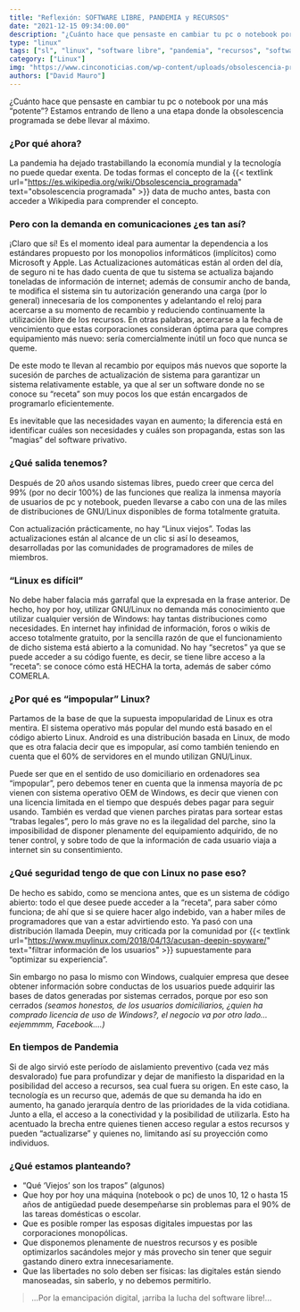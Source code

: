 ```yaml
---
title: "Reflexión: SOFTWARE LIBRE, PANDEMIA y RECURSOS"
date: "2021-12-15 09:34:00.00"
description: "¿Cuánto hace que pensaste en cambiar tu pc o notebook por una más “potente”? Estamos entrando de lleno a una etapa donde la obsolescencia programada se debe llevar al máximo."
type: "linux"
tags: ["sl", "linux", "software libre", "pandemia", "recursos", "software", "libre", "libertad", "reflexion", "entrar"]
category: ["Linux"]
img: "https://www.cinconoticias.com/wp-content/uploads/obsolescencia-programada.jpg"
authors: ["David Mauro"]
---
```


¿Cuánto hace que pensaste en cambiar tu pc o notebook por una más “potente”? Estamos entrando de lleno a una etapa donde la obsolescencia programada se debe llevar al máximo.


### ¿Por qué ahora?

La pandemia ha dejado trastabillando la economía mundial y la tecnología no puede quedar exenta. De todas formas el concepto de la {{< textlink url="https://es.wikipedia.org/wiki/Obsolescencia_programada" text="obsolescencia programada" >}} data de mucho antes, basta con acceder a Wikipedia para comprender el concepto.


### Pero con la demanda en comunicaciones ¿es tan así?

¡Claro que sí! Es el momento ideal para aumentar la dependencia a los estándares propuesto por los monopolios informáticos (implícitos) como Microsoft y Apple. Las Actualizaciones automáticas están al orden del día, de seguro ni te has dado cuenta de que tu sistema se actualiza bajando toneladas de información de internet; además de consumir ancho de banda, te modifica el sistema sin tu autorización generando una carga (por lo general) innecesaria de los componentes y adelantando el reloj para acercarse a su momento de recambio y reduciendo continuamente la utilización libre de los recursos. En otras palabras, acercarse a la fecha de vencimiento que estas corporaciones consideran óptima para que compres equipamiento más nuevo: sería comercialmente inútil un foco que nunca se queme.

De este modo te llevan al recambio por equipos más nuevos que soporte la sucesión de parches de actualización de sistema para garantizar un sistema relativamente estable, ya que al ser un software donde no se conoce su “receta” son muy pocos los que están encargados de programarlo eficientemente.

Es inevitable que las necesidades vayan en aumento; la diferencia está en identificar cuáles son necesidades y cuáles son propaganda, estas son las “magias” del software privativo.


### ¿Qué salida tenemos?

Después de 20 años usando sistemas libres, puedo creer que cerca del 99% (por no decir 100%) de las funciones que realiza la inmensa mayoría de usuarios de pc y notebook, pueden llevarse a cabo con una de las miles de distribuciones de GNU/Linux disponibles de forma totalmente gratuita.

Con actualización prácticamente, no hay “Linux viejos”. Todas las actualizaciones están al alcance de un clic si así lo deseamos, desarrolladas por las comunidades de programadores de miles de miembros.


### “Linux es difícil”

No debe haber falacia más garrafal que la expresada en la frase anterior. De hecho, hoy por hoy, utilizar GNU/Linux no demanda más conocimiento que utilizar cualquier versión de Windows: hay tantas distribuciones como necesidades.
En internet hay infinidad de información, foros o wikis de acceso totalmente gratuito, por la sencilla razón de que el funcionamiento de dicho sistema está abierto a la comunidad. No hay “secretos” ya que se puede acceder a su código fuente, es decir, se tiene libre acceso a la “receta”: se conoce cómo está HECHA la torta, además de saber cómo COMERLA.


### ¿Por qué es “impopular” Linux?

Partamos de la base de que la supuesta impopularidad de Linux es otra mentira. El sistema operativo más popular del mundo está basado en el código abierto Linux. Android es una distribución basada en Linux, de modo que es otra falacia decir que es impopular, así como también teniendo en cuenta que el 60% de servidores en el mundo utilizan GNU/Linux.

Puede ser que en el sentido de uso domiciliario en ordenadores sea “impopular”, pero debemos tener en cuenta que la inmensa mayoría de pc vienen con sistema operativo OEM de Windows, es decir que vienen con una licencia limitada en el tiempo que después debes pagar para seguir usando. También es verdad que vienen parches piratas para sortear estas “trabas legales”, pero lo más grave no es la ilegalidad del parche, sino la imposibilidad de disponer plenamente del equipamiento adquirido, de no tener control, y sobre todo de que la información de cada usuario viaja a internet sin su consentimiento.


### ¿Qué seguridad tengo de que con Linux no pase eso?

De hecho es sabido, como se menciona antes, que es un sistema de código abierto: todo el que desee puede acceder a la “receta”, para saber cómo funciona; de ahí que si se quiere hacer algo indebido, van a haber miles de programadores que van a estar advirtiendo esto. Ya pasó con una distribución llamada Deepin, muy criticada por la comunidad por {{< textlink url="https://www.muylinux.com/2018/04/13/acusan-deepin-spyware/" text="filtrar información de los usuarios" >}} supuestamente para “optimizar su experiencia”.

Sin embargo no pasa lo mismo con Windows, cualquier empresa que desee obtener información sobre conductas de los usuarios puede adquirir las bases de datos generadas por sistemas cerrados, porque por eso son cerrados *(seamos honestos, de los usuarios domiciliarios, ¿quien ha comprado licencia de uso de Windows?, el negocio va por otro lado… eejemmmm, Facebook….)*

### En tiempos de Pandemia

Si de algo sirvió este período de aislamiento preventivo (cada vez más desvalorado) fue para profundizar y dejar de manifiesto la disparidad en la posibilidad del acceso a recursos, sea cual fuera su origen.
En este caso, la tecnología es un recurso que, además de que su demanda ha ido en aumento, ha ganado jerarquía dentro de las prioridades de la vida cotidiana. Junto a ella, el acceso a la conectividad y la posibilidad de utilizarla. Esto ha acentuado la brecha entre quienes tienen acceso regular a estos recursos y pueden “actualizarse” y quienes no, limitando así su proyección como individuos.


### ¿Qué estamos planteando?

* “Qué ‘Viejos’ son los trapos” (algunos)
* Que hoy por hoy una máquina (notebook o pc) de unos 10, 12 o hasta 15 años de antigüedad puede desempeñarse sin problemas para el 90% de las tareas domésticas o escolar.
* Que es posible romper las esposas digitales impuestas por las corporaciones monopólicas.
* Que disponemos plenamente de nuestros recursos y es posible optimizarlos sacándoles mejor y más provecho sin tener que seguir gastando dinero extra innecesariamente.
* Que las libertades no solo deben ser físicas: las digitales están siendo manoseadas, sin saberlo, y no debemos permitirlo.


> ...Por la emancipación digital, ¡arriba la lucha del software libre!...
